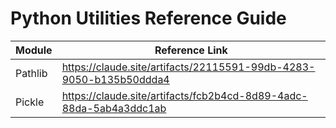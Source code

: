 # Python Utilities Reference Guide

| Module | Reference Link |
|--------|---------------|
| Pathlib | https://claude.site/artifacts/22115591-99db-4283-9050-b135b50ddda4 |
| Pickle | https://claude.site/artifacts/fcb2b4cd-8d89-4adc-88da-5ab4a3ddc1ab |
